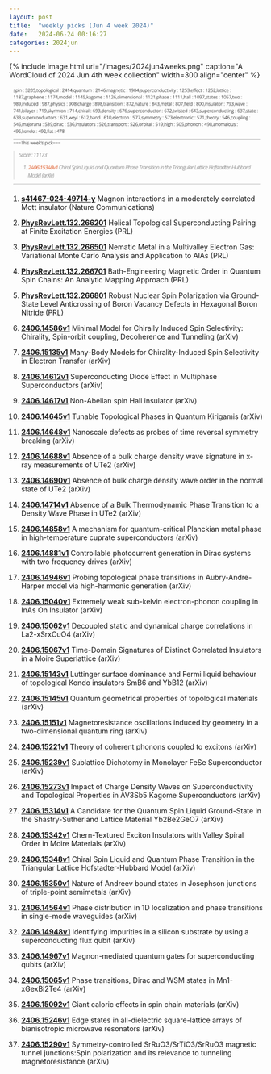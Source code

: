 ```yaml
---
layout: post
title:  "weekly picks (Jun 4 week 2024)"
date:   2024-06-24 00:16:27
categories: 2024jun
---
```



{% include image.html url="/images/2024jun4weeks.png" caption="A WordCloud of 2024 Jun 4th week collection" width=300 align="center" %}

<img src="/images/2024jun4weeks-pick.png">

1. **[s41467-024-49714-y](https://www.nature.com/articles/s41467-024-49714-y)** Magnon interactions in a moderately correlated Mott insulator (Nature Communications)


1. **[PhysRevLett.132.266201](http://link.aps.org/doi/10.1103/PhysRevLett.132.266201)** Helical Topological Superconducting Pairing at Finite Excitation Energies (PRL)

1. **[PhysRevLett.132.266501](http://link.aps.org/doi/10.1103/PhysRevLett.132.266501)** Nematic Metal in a Multivalley Electron Gas: Variational Monte Carlo Analysis and Application to AlAs (PRL)


1. **[PhysRevLett.132.266701](http://link.aps.org/doi/10.1103/PhysRevLett.132.266701)** Bath-Engineering Magnetic Order in Quantum Spin Chains: An Analytic Mapping Approach (PRL)

1. **[PhysRevLett.132.266801](http://link.aps.org/doi/10.1103/PhysRevLett.132.266801)** Robust Nuclear Spin Polarization via Ground-State Level Anticrossing of Boron Vacancy Defects in Hexagonal Boron Nitride (PRL)






1. **[2406.14586v1](https://arxiv.org/abs/2406.14586)** Minimal Model for Chirally Induced Spin Selectivity: Chirality, Spin-orbit coupling, Decoherence and Tunneling (arXiv)


1. **[2406.15135v1](https://arxiv.org/abs/2406.15135)** Many-Body Models for Chirality-Induced Spin Selectivity in Electron Transfer (arXiv)

1. **[2406.14612v1](https://arxiv.org/abs/2406.14612)** Superconducting Diode Effect in Multiphase Superconductors (arXiv)

1. **[2406.14617v1](https://arxiv.org/abs/2406.14617)** Non-Abelian spin Hall insulator (arXiv)

1. **[2406.14645v1](https://arxiv.org/abs/2406.14645)** Tunable Topological Phases in Quantum Kirigamis (arXiv)


1. **[2406.14648v1](https://arxiv.org/abs/2406.14648)** Nanoscale defects as probes of time reversal symmetry breaking (arXiv)

1. **[2406.14688v1](https://arxiv.org/abs/2406.14688)** Absence of a bulk charge density wave signature in x-ray measurements of UTe2 (arXiv)

1. **[2406.14690v1](https://arxiv.org/abs/2406.14690)** Absence of bulk charge density wave order in the normal state of UTe2 (arXiv)

1. **[2406.14714v1](https://arxiv.org/abs/2406.14714)** Absence of a Bulk Thermodynamic Phase Transition to a Density Wave Phase in UTe2 (arXiv)

1. **[2406.14858v1](https://arxiv.org/abs/2406.14858)** A mechanism for quantum-critical Planckian metal phase in high-temperature cuprate superconductors (arXiv)

1. **[2406.14881v1](https://arxiv.org/abs/2406.14881)** Controllable photocurrent generation in Dirac systems with two frequency drives (arXiv)

1. **[2406.14946v1](https://arxiv.org/abs/2406.14946)** Probing topological phase transitions in Aubry-Andre-Harper model via high-harmonic generation (arXiv)

1. **[2406.15040v1](https://arxiv.org/abs/2406.15040)** Extremely weak sub-kelvin electron-phonon coupling in InAs On Insulator (arXiv)

1. **[2406.15062v1](https://arxiv.org/abs/2406.15062)** Decoupled static and dynamical charge correlations in La2-xSrxCuO4 (arXiv)

1. **[2406.15067v1](https://arxiv.org/abs/2406.15067)** Time-Domain Signatures of Distinct Correlated Insulators in a Moire Superlattice (arXiv)


1. **[2406.15143v1](https://arxiv.org/abs/2406.15143)** Luttinger surface dominance and Fermi liquid behaviour of topological Kondo insulators SmB6 and YbB12 (arXiv)

1. **[2406.15145v1](https://arxiv.org/abs/2406.15145)** Quantum geometrical properties of topological materials (arXiv)

1. **[2406.15151v1](https://arxiv.org/abs/2406.15151)** Magnetoresistance oscillations induced by geometry in a two-dimensional quantum ring (arXiv)

1. **[2406.15221v1](https://arxiv.org/abs/2406.15221)** Theory of coherent phonons coupled to excitons (arXiv)

1. **[2406.15239v1](https://arxiv.org/abs/2406.15239)** Sublattice Dichotomy in Monolayer FeSe Superconductor (arXiv)

1. **[2406.15273v1](https://arxiv.org/abs/2406.15273)** Impact of Charge Density Waves on Superconductivity and Topological Properties in AV3Sb5 Kagome Superconductors (arXiv)

1. **[2406.15314v1](https://arxiv.org/abs/2406.15314)** A Candidate for the Quantum Spin Liquid Ground-State in the Shastry-Sutherland Lattice Material Yb2Be2GeO7 (arXiv)

1. **[2406.15342v1](https://arxiv.org/abs/2406.15342)** Chern-Textured Exciton Insulators with Valley Spiral Order in Moire Materials (arXiv)

1. **[2406.15348v1](https://arxiv.org/abs/2406.15348)** Chiral Spin Liquid and Quantum Phase Transition in the Triangular Lattice Hofstadter-Hubbard Model (arXiv)

1. **[2406.15350v1](https://arxiv.org/abs/2406.15350)** Nature of Andreev bound states in Josephson junctions of triple-point semimetals (arXiv)

1. **[2406.14564v1](https://arxiv.org/abs/2406.14564)** Phase distribution in 1D localization and phase transitions in single-mode waveguides (arXiv)


1. **[2406.14948v1](https://arxiv.org/abs/2406.14948)** Identifying impurities in a silicon substrate by using a superconducting flux qubit (arXiv)

1. **[2406.14967v1](https://arxiv.org/abs/2406.14967)** Magnon-mediated quantum gates for superconducting qubits (arXiv)

1. **[2406.15065v1](https://arxiv.org/abs/2406.15065)** Phase transitions, Dirac and WSM states in Mn1-xGexBi2Te4 (arXiv)

1. **[2406.15092v1](https://arxiv.org/abs/2406.15092)** Giant caloric effects in spin chain materials (arXiv)

1. **[2406.15246v1](https://arxiv.org/abs/2406.15246)** Edge states in all-dielectric square-lattice arrays of bianisotropic microwave resonators (arXiv)


1. **[2406.15290v1](https://arxiv.org/abs/2406.15290)** Symmetry-controlled SrRuO3/SrTiO3/SrRuO3 magnetic tunnel junctions:Spin polarization and its relevance to tunneling magnetoresistance (arXiv)

